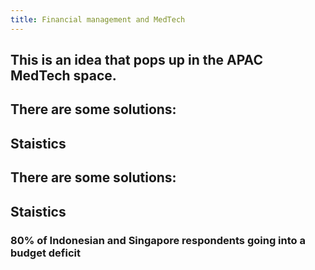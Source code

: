 ```yaml
---
title: Financial management and MedTech
---
```


## This is an idea that pops up in the APAC MedTech space. 
## There are some solutions:
## Staistics
## There are some solutions:
## Staistics
### 80% of Indonesian and Singapore respondents going into a budget deficit
